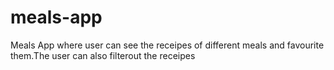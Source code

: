 # meals-app
Meals App where user can see the receipes of different meals and favourite them.The user can also filterout the receipes 
